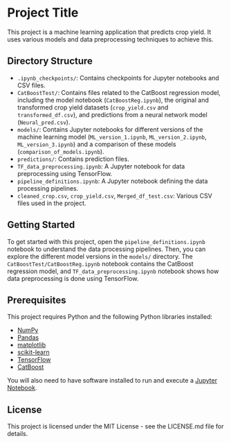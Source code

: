 # Project Title

This project is a machine learning application that predicts crop yield. It uses various models and data preprocessing techniques to achieve this.

## Directory Structure

- `.ipynb_checkpoints/`: Contains checkpoints for Jupyter notebooks and CSV files.
- `CatBoostTest/`: Contains files related to the CatBoost regression model, including the model notebook (`CatBoostReg.ipynb`), the original and transformed crop yield datasets (`crop_yield.csv` and `transformed_df.csv`), and predictions from a neural network model (`Neural_pred.csv`).
- `models/`: Contains Jupyter notebooks for different versions of the machine learning model (`ML_version_1.ipynb`, `ML_version_2.ipynb`, `ML_version_3.ipynb`) and a comparison of these models (`comparison_of_models.ipynb`).
- `predictions/`: Contains prediction files.
- `TF_data_preprocessing.ipynb`: A Jupyter notebook for data preprocessing using TensorFlow.
- `pipeline_definitions.ipynb`: A Jupyter notebook defining the data processing pipelines.
- `cleaned_crop.csv`, `crop_yield.csv`, `Merged_df_test.csv`: Various CSV files used in the project.

## Getting Started

To get started with this project, open the `pipeline_definitions.ipynb` notebook to understand the data processing pipelines. Then, you can explore the different model versions in the `models/` directory. The `CatBoostTest/CatBoostReg.ipynb` notebook contains the CatBoost regression model, and `TF_data_preprocessing.ipynb` notebook shows how data preprocessing is done using TensorFlow.

## Prerequisites

This project requires Python and the following Python libraries installed:

- [NumPy](http://www.numpy.org/)
- [Pandas](http://pandas.pydata.org)
- [matplotlib](http://matplotlib.org/)
- [scikit-learn](http://scikit-learn.org/stable/)
- [TensorFlow](https://www.tensorflow.org/)
- [CatBoost](https://catboost.ai/)

You will also need to have software installed to run and execute a [Jupyter Notebook](http://ipython.org/notebook.html).

## License

This project is licensed under the MIT License - see the LICENSE.md file for details.